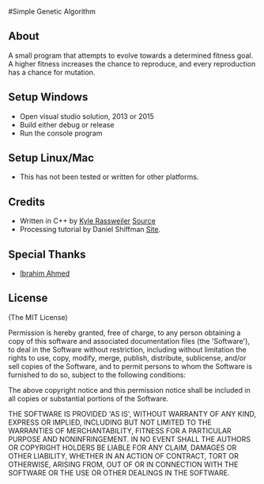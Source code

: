 #Simple Genetic Algorithm

## About
A small program that attempts to evolve towards a determined fitness goal. A higher fitness increases the chance to reproduce, and every reproduction has a chance for mutation.

## Setup Windows

- Open visual studio solution, 2013 or 2015
- Build either debug or release
- Run the console program

## Setup Linux/Mac

- This has not been tested or written for other platforms.

## Credits

- Written in C++ by [Kyle Rassweiler](https://www.kylerassweiler.com) [Source](https://github.com/rassweiler/GeneticAlgorithm)
- Processing tutorial by Daniel Shiffman [Site](http://natureofcode.com/book/chapter-9-the-evolution-of-code/).

## Special Thanks
- [Ibrahim Ahmed](https://github.com/atbe)

## License
(The MIT License)

Permission is hereby granted, free of charge, to any person obtaining
a copy of this software and associated documentation files (the
'Software'), to deal in the Software without restriction, including
without limitation the rights to use, copy, modify, merge, publish,
distribute, sublicense, and/or sell copies of the Software, and to
permit persons to whom the Software is furnished to do so, subject to
the following conditions:

The above copyright notice and this permission notice shall be
included in all copies or substantial portions of the Software.

THE SOFTWARE IS PROVIDED 'AS IS', WITHOUT WARRANTY OF ANY KIND,
EXPRESS OR IMPLIED, INCLUDING BUT NOT LIMITED TO THE WARRANTIES OF
MERCHANTABILITY, FITNESS FOR A PARTICULAR PURPOSE AND NONINFRINGEMENT.
IN NO EVENT SHALL THE AUTHORS OR COPYRIGHT HOLDERS BE LIABLE FOR ANY
CLAIM, DAMAGES OR OTHER LIABILITY, WHETHER IN AN ACTION OF CONTRACT,
TORT OR OTHERWISE, ARISING FROM, OUT OF OR IN CONNECTION WITH THE
SOFTWARE OR THE USE OR OTHER DEALINGS IN THE SOFTWARE.
